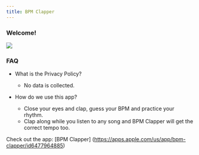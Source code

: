 ```yaml
---
title: BPM Clapper
---
```


### Welcome!

<img src="/assets/BPM_Clapper/bpmClapper.gif"/>

### FAQ
- What is the Privacy Policy?
    - No data is collected.

- How do we use this app?
    - Close your eyes and clap, guess your BPM and practice your rhythm. 
    - Clap along while you listen to any song and BPM Clapper will get the correct tempo too.
 
 
Check out the app: [BPM Clapper] (https://apps.apple.com/us/app/bpm-clapper/id6477964885)


